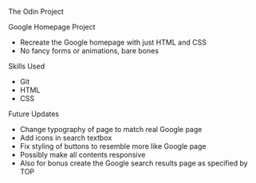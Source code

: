 The Odin Project 

Google Homepage Project

- Recreate the Google homepage with just HTML and CSS 
- No fancy forms or animations, bare bones 

Skills Used 
- Git
- HTML
- CSS

Future Updates
- Change typography of page to match real Google page
- Add icons in search textbox
- Fix styling of buttons to resemble more like Google page
- Possibly make all contents responsive
- Also for bonus create the Google search results page as specified by TOP